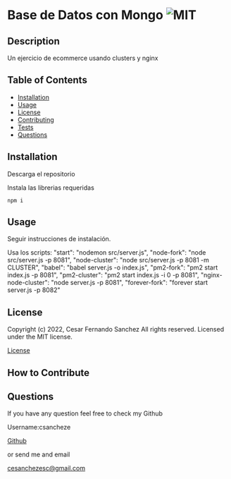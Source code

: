 # Base de Datos con Mongo ![MIT](https://img.shields.io/apm/l/vim-mode?style=plastic)

  ## Description
 
  Un ejercicio de ecommerce usando clusters y nginx

  
  ## Table of Contents
  
  - [Installation](#installation)
  - [Usage](#usage)
  - [License](#license)
  - [Contributing](#license)
  - [Tests](#license)
  - [Questions](#license)
  
  ## Installation
  
Descarga el repositorio

Instala las librerias requeridas

``` npm i ```
  
  ## Usage
  
  
Seguir instrucciones de instalación.

Usa los scripts:
    "start": "nodemon src/server.js",
    "node-fork": "node src/server.js -p 8081",
    "node-cluster": "node src/server.js -p 8081 -m CLUSTER",
    "babel": "babel server.js -o index.js",
    "pm2-fork": "pm2 start index.js -p 8081",
    "pm2-cluster": "pm2 start index.js -i 0 -p 8081",
    "nginx-node-cluster": "node server.js -p 8081",
    "forever-fork": "forever start server.js -p 8082"

  ## License
  
  
Copyright (c) 2022, Cesar Fernando Sanchez All rights reserved.
Licensed under the MIT license. 

  
  
[License](./MIT_license.txt)

  
  ## How to Contribute
  

  
  ## Questions
  
  If you have any question feel free to check my Github 
  
Username:csancheze
  
[Github](https://github.com/csancheze)

  or send me and email
  
<cesanchezesc@gmail.com>
